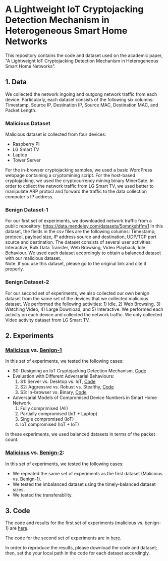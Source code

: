 # A Lightweight IoT Cryptojacking Detection Mechanism in Heterogeneous Smart Home Networks
This repository contains the code and dataset used on the academic paper, "A Lightweight IoT Cryptojacking Detection Mechanism in Heterogeneous Smart Home Networks".

## 1. Data
We collected the network ingoing and outgong network traffic from each device. Particularly, each dataset consists of the following six columns: Timestamp, Source IP, Destination IP, Source MAC, Destination MAC, and Packet Length. 

### Malicious Dataset 

Malicious dataset is collected from four devices:

- Raspberry Pi
- LG Smart TV
- Laptop
- Tower Server

For the in-browser cryptojacking samples, we used a basic WordPress webpage containing a cryptomining script. For the host-based cryptojacking, we used the cryptocurrency mining binary MinerGate. In order to collect the network traffic from LG Smart TV, we used better to manipulate ARP protocl and forward the traffic to the data collection computer's IP address. 

### Benign Dataset-1 

For our first set of experiments, we downloaded network traffic from a public repository: https://data.mendeley.com/datasets/5pmnkshffm/1
In this dataset, the fields in the csv files are the following columns: Timestamp, protocol, payload size, IP address source and destination, UDP/TCP port source and destination. The dataset consists of several user activities: Interactive, Bulk Data Transfer, Web Browsing, Video Playback, Idle Behaviour.  We used each dataset accordingly to obtain a balanced dataset with our malicious dataset.  
Note: If you use this dataset, please go to the original link and cite it properly. 


### Benign Dataset-2 

For our second set of experiments, we also collected our own benign dataset from the same set of the devices that we collected malicious dataset.  We performed the following activities: 1) Idle, 2) Web Browsing, 3) Watching Video, 4) Large Download, and 5) Interactive. We performed each activity on each device and collected the network traffic. We only collected Video activity dataset from LG Smart TV. 

## 2. Experiments 

### [Malicious](https://github.com/IoTcryptojacking/A_Lightweight_IoT_Cryptojacking_Detection_Mechanism_in_Heterogeneous_Smart_Home_Networks/tree/main/Data/Malicious) vs. [Benign-1](https://github.com/IoTcryptojacking/A_Lightweight_IoT_Cryptojacking_Detection_Mechanism_in_Heterogeneous_Smart_Home_Networks/tree/main/Data/Benign-1) 
In this set of experiments, we tested the following cases:

- S0: Designing an IoT Cryptojacking Detection Mechanism, [Code](https://github.com/IoTcryptojacking/A_Lightweight_IoT_Cryptojacking_Detection_Mechanism_in_Heterogeneous_Smart_Home_Networks/blob/main/Code/Malicious_vs_Benign_1_Scenarios.ipynb)
- Evaluation with Different Adversarial Behaviours: 
    1. S1: Server vs. Desktop vs. IoT, [Code](https://github.com/IoTcryptojacking/A_Lightweight_IoT_Cryptojacking_Detection_Mechanism_in_Heterogeneous_Smart_Home_Networks/blob/main/Code/Malicious_vs_Benign_1_Scenarios.ipynb)
    2. S2: Aggressive vs. Robust vs. Stealthy, [Code](https://github.com/IoTcryptojacking/A_Lightweight_IoT_Cryptojacking_Detection_Mechanism_in_Heterogeneous_Smart_Home_Networks/blob/main/Code/Malicious_vs_Benign_1_Scenarios.ipynb)
    3. S3: In-browser vs. Binary, [Code](https://github.com/IoTcryptojacking/A_Lightweight_IoT_Cryptojacking_Detection_Mechanism_in_Heterogeneous_Smart_Home_Networks/blob/main/Code/Malicious_vs_Benign_1_Scenarios.ipynb)
- Adversarial  Models  of  Compromised  Device  Numbers  in Smart Home Network
    1. Fully comprimised (All)
    2. Partially compromised (IoT + Laptop)
    3. Single compromised (IoT)
    4. IoT compromised (IoT + IoT)

In these experiments, we used balanced datasets in terms of the packet count. 

### [Malicious](https://github.com/IoTcryptojacking/A_Lightweight_IoT_Cryptojacking_Detection_Mechanism_in_Heterogeneous_Smart_Home_Networks/tree/main/Data/Malicious) vs. [Benign-2](https://github.com/IoTcryptojacking/A_Lightweight_IoT_Cryptojacking_Detection_Mechanism_in_Heterogeneous_Smart_Home_Networks/tree/main/Data/Benign-2): 
In this set of experiments, we tested the following cases:

- We repeated the same set of experiments as the first dataset (Malicious vs. Benign-1).
- We tested the imbalanced dataset using the timely-balanced dataset sizes.
- We tested the transferability.

## 3. Code

The code and results for the first set of experiments (malicious vs. benign-1) are  [here](https://github.com/IoTcryptojacking/A_Lightweight_IoT_Cryptojacking_Detection_Mechanism_in_Heterogeneous_Smart_Home_Networks/blob/main/Code/Malicious_vs_Benign_1_Scenarios.ipynb).

The code for the second set of experiments are in [here](https://github.com/IoTcryptojacking/A_Lightweight_IoT_Cryptojacking_Detection_Mechanism_in_Heterogeneous_Smart_Home_Networks/tree/main/Code/Malicious_vs_Benign_2_Scenarios).

In order to reproduce the results, please download the code and dataset; then, set the your local path in the code for each dataset accordingly. 
















